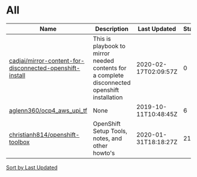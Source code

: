 # All

Name | Description | Last Updated | Stars | Forks
--- | --- | --- | --- | ---
[cadjai/mirror-content-for-disconnected-openshift-install](https://github.com/cadjai/mirror-content-for-disconnected-openshift-install) | This is playbook to mirror needed contents for a complete disconnected openshift installation | 2020-02-17T02:09:57Z | 0 | 0
[aglenn360/ocp4_aws_upi_tf](https://github.com/aglenn360/ocp4_aws_upi_tf) | None | 2019-10-11T10:48:45Z | 6 | 6
[christianh814/openshift-toolbox](https://github.com/christianh814/openshift-toolbox) | OpenShift Setup Tools, notes, and other howto's | 2020-01-31T18:18:27Z | 21 | 17

[Sort by Last Updated](All.last_updated.md)